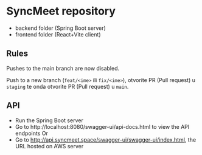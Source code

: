 # SyncMeet repository

- backend folder (Spring Boot server)
- frontend folder (React+Vite client)

## Rules 

Pushes to the main branch are now disabled.

Push to a new branch (`feat/<ime>` ili `fix/<ime>`), otvorite PR (Pull request) u `staging` te onda otvorite PR (Pull request) u `main`.

## API

- Run the Spring Boot server
- Go to http://localhost:8080/swagger-ui/api-docs.html to view the API endpoints
Or
- Go to http://api.syncmeet.space/swagger-ui/swagger-ui/index.html, the URL hosted on AWS server
